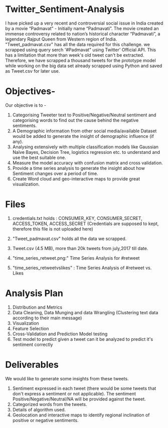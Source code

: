 # Twitter_Sentiment-Analysis
I have picked up a very recent and controversial social issue in India created by a movie “Padmavat” - Initially name “Padmavati”. The movie created an immense controversy related to nation’s historical character “Padmavati”, a legendary Rajput Queen from Western region of India.
"Tweet_padmavat.csv" has all the data required for this challenge. we scrapped using query serch '#Padmavat" using Twitter' Official API. This has a limitation that more than week's old tweet can't be extracted.
Therefore, we have scrapped a thousand tweets for the prototype model while working on the big data set already scrapped using Python and saved as Tweet.csv for later use.

# Objectives-
Our objective is to -
1.	Categorising Tweeter text to Positive/Negative/Neutral sentiment and categorising words to find out the cause behind the negative sentiments.
2.	A Demographic information from other social media/available Dataset would be added to generate the insight of demographic influence (if any).
3.	Analysing extensively with multiple classification models like Gaussian Naïve Bayes, Decision Tree, logistics regression etc. to understand and use the best suitable one.
4.	Measure the model accuracy with confusion matrix and cross validation.
5.	Provide a time series analysis to generate the insight about how Sentiment changes over a period of time.
6.	Create Word cloud and geo-interactive maps to provide great visualization. 


# Files 
1. credentials.txt holds :
  CONSUMER_KEY, CONSUMER_SECRET, ACCESS_TOKEN, ACCESS_SECRET (Credentials are supposed to kept, therefore this file is not uploaded here)
  
2. "Tweet_padmavat.csv" holds all the data we scrapped.
3. Tweet.csv (4.5 MB), more than 20k tweets from july,2017 till date.
4. "time_series_retweet.png:" Time Series Analysis for #retweet
5. "time_series_retweetvslikes" : Time Series Analysis of #retweet vs. Likes

# Analysis Plan

1. Distribution and Metrics
2. Data Cleaning, Data Munging and data Wrangling (Clustering text data according to their
main message)
3. Visualization
4. Feature Selection
5. Cross-Validation and Prediction Model testing
6. Test model to predict given a tweet can it be analyzed to predict it's sentiment correctly

# Deliverables
We would like to generate some insights from these tweets.
 1. Sentiment expressed in each tweet (there would be some tweets that don't express a
sentiment or not applicable). The sentiment Positive/Negative/Neutral/NA will be provided against the tweet. 
2. Categorized words from the tweets. 
3. Details of algorithm used. 
4. Geolocation and interactive maps to identify regional inclination of positive or negative sentiments.

